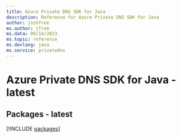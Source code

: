 ```yaml
---
title: Azure Private DNS SDK for Java
description: Reference for Azure Private DNS SDK for Java
author: joshfree
ms.author: jfree
ms.data: 09/14/2023
ms.topic: reference
ms.devlang: java
ms.service: privatedns
---
```

# Azure Private DNS SDK for Java - latest
## Packages - latest
[!INCLUDE [packages](private-dns-index.md)]